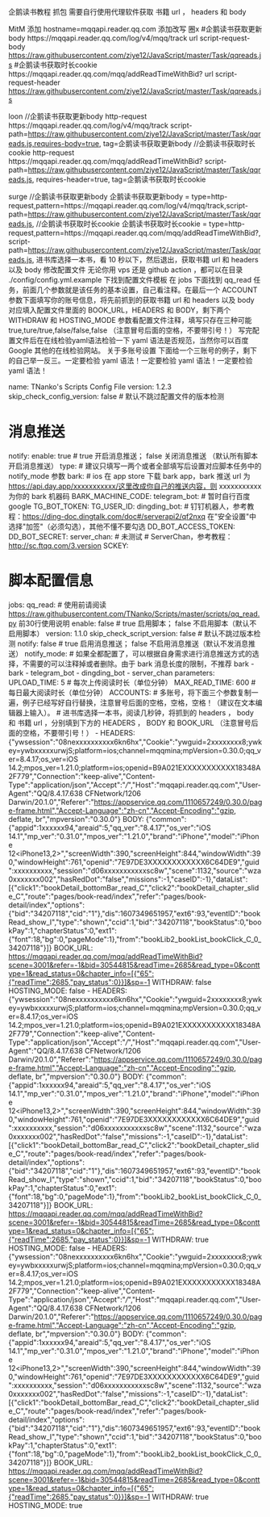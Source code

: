 企鹅读书教程
抓包
需要自行使用代理软件获取 书籍 url ， headers 和 body

MitM 添加 hostname=mqqapi.reader.qq.com
添加改写
圈x
#企鹅读书获取更新body
https:\/\/mqqapi\.reader\.qq\.com\/log\/v4\/mqq\/track url script-request-body https://raw.githubusercontent.com/ziye12/JavaScript/master/Task/qqreads.js
#企鹅读书获取时长cookie
https:\/\/mqqapi\.reader\.qq\.com\/mqq\/addReadTimeWithBid? url script-request-header https://raw.githubusercontent.com/ziye12/JavaScript/master/Task/qqreads.js

loon
//企鹅读书获取更新body
http-request https:\/\/mqqapi\.reader\.qq\.com\/log\/v4\/mqq\/track script-path=https://raw.githubusercontent.com/ziye12/JavaScript/master/Task/qqreads.js,requires-body=true, tag=企鹅读书获取更新body
//企鹅读书获取时长cookie
http-request https:\/\/mqqapi\.reader\.qq\.com\/mqq\/addReadTimeWithBid? script-path=https://raw.githubusercontent.com/ziye12/JavaScript/master/Task/qqreads.js, requires-header=true, tag=企鹅读书获取时长cookie

surge
//企鹅读书获取更新body
企鹅读书获取更新body = type=http-request,pattern=https:\/\/mqqapi\.reader\.qq\.com\/log\/v4\/mqq\/track,script-path=https://raw.githubusercontent.com/ziye12/JavaScript/master/Task/qqreads.js,
//企鹅读书获取时长cookie
企鹅读书获取时长cookie = type=http-request,pattern=https:\/\/mqqapi\.reader\.qq\.com\/mqq\/addReadTimeWithBid?,script-path=https://raw.githubusercontent.com/ziye12/JavaScript/master/Task/qqreads.js,
进书库选择一本书，看 10 秒以下，然后退出，获取书籍 url 和 headers 以及 body
修改配置文件
无论你用 vps 还是 github action ，都可以在目录 ./config/config.yml.example 下找到配置文件模板
在 jobs 下面找到 qq_read 任务，前面几个参数就是该任务的基本设置，自己看注释。在最后一个 ACCOUNT 参数下面填写你的账号信息，将先前抓到的获取书籍 url 和 headers 以及 body 对应填入配置文件里面的 BOOK_URL，HEADERS 和 BODY，剩下两个 WITHDRAW 和 HOSTING_MODE 参数看配置文件注释，填写只存在三种可能 true,ture/true,false/false,false （注意冒号后面的空格，不要带引号！）
写完配置文件后在在线检验yaml语法检验一下 yaml 语法是否规范，当然你可以百度 Google 其他的在线检验网站。
关于多账号设置
下面给一个三账号的例子，剩下的自己举一反三。一定要检验 yaml 语法！一定要检验 yaml 语法！一定要检验 yaml 语法！

name: TNanko's Scripts Config File
version: 1.2.3
skip_check_config_version: false # 默认不跳过配置文件的版本检测

# 消息推送
notify:
  enable: true # true 开启消息推送； false 关闭消息推送 （默认所有脚本开启消息推送）
  type:
    # 建议只填写一两个或者全部填写后设置对应脚本任务中的 notify_mode 参数
    bark:
      # ios 在 app store 下载 bark app，bark 推送 url 为 https://api.day.app/xxxxxxxxxxx/这里改成你自己的推送内容，则 xxxxxxxxxxx 为你的 bark 机器码
      BARK_MACHINE_CODE:
    telegram_bot:
      # 暂时自行百度google
      TG_BOT_TOKEN:
      TG_USER_ID:
    dingding_bot:
      # 钉钉机器人，参考教程：https://ding-doc.dingtalk.com/doc#/serverapi2/qf2nxq 在"安全设置"中选择"加签"（必须勾选），其他不懂不要勾选
      DD_BOT_ACCESS_TOKEN:
      DD_BOT_SECRET:
    server_chan:
      # 未测试
      # ServerChan，参考教程：http://sc.ftqq.com/3.version
      SCKEY:

# 脚本配置信息
jobs:
  qq_read:
    # 使用前请阅读 https://raw.githubusercontent.com/TNanko/Scripts/master/scripts/qq_read.py 前30行使用说明
    enable: false # true 启用脚本； false 不启用脚本（默认不启用脚本）
    version: 1.1.0
    skip_check_script_version: false # 默认不跳过版本检测
    notify: false # true 启用消息推送； false 不启用消息推送（默认不发消息推送）
    notify_mode:  # 如果全都配置了，可以根据自身需求进行消息推送方式的选择，不需要的可以注释掉或者删除。由于 bark 消息长度的限制，不推荐 bark
      - bark
      - telegram_bot
      - dingding_bot
      - server_chan
    parameters:
      UPLOAD_TIME: 5 # 每次上传阅读时长（单位分钟）
      MAX_READ_TIME: 600 # 每日最大阅读时长（单位分钟）
      ACCOUNTS:
          # 多账号，将下面三个参数复制一遍，例子已经写好自行替换，注意冒号后面的空格，空格，空格！（建议在文本编辑器上输入）。
          # 进书库选择一本书，阅读几秒钟，将抓到的 headers ， body 和 书籍 url ，分别填到下方的 HEADERS ， BODY 和 BOOK_URL （注意冒号后面的空格，不要带引号！）
        - HEADERS: {"ywsession":"08nexxxxxxxxxx6kn6hx","Cookie":"ywguid=2xxxxxxxx8;ywkey=ywbxxxxxurwjS;platform=ios;channel=mqqmina;mpVersion=0.30.0;qq_ver=8.4.17;os_ver=iOS 14.2;mpos_ver=1.21.0;platform=ios;openid=B9A021EXXXXXXXXXXX18348A2F779","Connection":"keep-alive","Content-Type":"application/json","Accept":"*/*","Host":"mqqapi.reader.qq.com","User-Agent":"QQ/8.4.17.638 CFNetwork/1206 Darwin/20.1.0","Referer":"https://appservice.qq.com/1110657249/0.30.0/page-frame.html","Accept-Language":"zh-cn","Accept-Encoding":"gzip, deflate, br","mpversion":"0.30.0"}
          BODY: {"common":{"appid":1xxxxxx94,"areaid":5,"qq_ver":"8.4.17","os_ver":"iOS 14.1","mp_ver":"0.31.0","mpos_ver":"1.21.0","brand":"iPhone","model":"iPhone 12<iPhone13,2>","screenWidth":390,"screenHeight":844,"windowWidth":390,"windowHeight":761,"openid":"7E97DE3XXXXXXXXXXXX6C64DE9","guid":xxxxxxxxxx,"session":"d06xxxxxxxxxxxsc8w","scene":1132,"source":"wza0xxxxxxx002","hasRedDot":"false","missions":-1,"caseID":-1},"dataList":[{"click1":"bookDetail_bottomBar_read_C","click2":"bookDetail_chapter_slide_C","route":"pages/book-read/index","refer":"pages/book-detail/index","options":{"bid":"34207118","cid":"1"},"dis":1607349651957,"ext6":93,"eventID":"bookRead_show_I","type":"shown","ccid":1,"bid":"34207118","bookStatus":0,"bookPay":1,"chapterStatus":0,"ext1":{"font":18,"bg":0,"pageMode":1},"from":"bookLib2_bookList_bookClick_C_0_34207118"}]}
          BOOK_URL: https://mqqapi.reader.qq.com/mqq/addReadTimeWithBid?scene=3001&refer=-1&bid=30544815&readTime=2685&read_type=0&conttype=1&read_status=0&chapter_info=[{"65":{"readTime":2685,"pay_status":0}}]&sp=-1
          WITHDRAW: false  
          HOSTING_MODE: false 
        - HEADERS: {"ywsession":"08nexxxxxxxxxx6kn6hx","Cookie":"ywguid=2xxxxxxxx8;ywkey=ywbxxxxxurwjS;platform=ios;channel=mqqmina;mpVersion=0.30.0;qq_ver=8.4.17;os_ver=iOS 14.2;mpos_ver=1.21.0;platform=ios;openid=B9A021EXXXXXXXXXXX18348A2F779","Connection":"keep-alive","Content-Type":"application/json","Accept":"*/*","Host":"mqqapi.reader.qq.com","User-Agent":"QQ/8.4.17.638 CFNetwork/1206 Darwin/20.1.0","Referer":"https://appservice.qq.com/1110657249/0.30.0/page-frame.html","Accept-Language":"zh-cn","Accept-Encoding":"gzip, deflate, br","mpversion":"0.30.0"}
          BODY: {"common":{"appid":1xxxxxx94,"areaid":5,"qq_ver":"8.4.17","os_ver":"iOS 14.1","mp_ver":"0.31.0","mpos_ver":"1.21.0","brand":"iPhone","model":"iPhone 12<iPhone13,2>","screenWidth":390,"screenHeight":844,"windowWidth":390,"windowHeight":761,"openid":"7E97DE3XXXXXXXXXXXX6C64DE9","guid":xxxxxxxxxx,"session":"d06xxxxxxxxxxxsc8w","scene":1132,"source":"wza0xxxxxxx002","hasRedDot":"false","missions":-1,"caseID":-1},"dataList":[{"click1":"bookDetail_bottomBar_read_C","click2":"bookDetail_chapter_slide_C","route":"pages/book-read/index","refer":"pages/book-detail/index","options":{"bid":"34207118","cid":"1"},"dis":1607349651957,"ext6":93,"eventID":"bookRead_show_I","type":"shown","ccid":1,"bid":"34207118","bookStatus":0,"bookPay":1,"chapterStatus":0,"ext1":{"font":18,"bg":0,"pageMode":1},"from":"bookLib2_bookList_bookClick_C_0_34207118"}]}
          BOOK_URL: https://mqqapi.reader.qq.com/mqq/addReadTimeWithBid?scene=3001&refer=-1&bid=30544815&readTime=2685&read_type=0&conttype=1&read_status=0&chapter_info=[{"65":{"readTime":2685,"pay_status":0}}]&sp=-1
          WITHDRAW: true
          HOSTING_MODE: false 
        - HEADERS: {"ywsession":"08nexxxxxxxxxx6kn6hx","Cookie":"ywguid=2xxxxxxxx8;ywkey=ywbxxxxxurwjS;platform=ios;channel=mqqmina;mpVersion=0.30.0;qq_ver=8.4.17;os_ver=iOS 14.2;mpos_ver=1.21.0;platform=ios;openid=B9A021EXXXXXXXXXXX18348A2F779","Connection":"keep-alive","Content-Type":"application/json","Accept":"*/*","Host":"mqqapi.reader.qq.com","User-Agent":"QQ/8.4.17.638 CFNetwork/1206 Darwin/20.1.0","Referer":"https://appservice.qq.com/1110657249/0.30.0/page-frame.html","Accept-Language":"zh-cn","Accept-Encoding":"gzip, deflate, br","mpversion":"0.30.0"}
          BODY: {"common":{"appid":1xxxxxx94,"areaid":5,"qq_ver":"8.4.17","os_ver":"iOS 14.1","mp_ver":"0.31.0","mpos_ver":"1.21.0","brand":"iPhone","model":"iPhone 12<iPhone13,2>","screenWidth":390,"screenHeight":844,"windowWidth":390,"windowHeight":761,"openid":"7E97DE3XXXXXXXXXXXX6C64DE9","guid":xxxxxxxxxx,"session":"d06xxxxxxxxxxxsc8w","scene":1132,"source":"wza0xxxxxxx002","hasRedDot":"false","missions":-1,"caseID":-1},"dataList":[{"click1":"bookDetail_bottomBar_read_C","click2":"bookDetail_chapter_slide_C","route":"pages/book-read/index","refer":"pages/book-detail/index","options":{"bid":"34207118","cid":"1"},"dis":1607349651957,"ext6":93,"eventID":"bookRead_show_I","type":"shown","ccid":1,"bid":"34207118","bookStatus":0,"bookPay":1,"chapterStatus":0,"ext1":{"font":18,"bg":0,"pageMode":1},"from":"bookLib2_bookList_bookClick_C_0_34207118"}]}
          BOOK_URL: https://mqqapi.reader.qq.com/mqq/addReadTimeWithBid?scene=3001&refer=-1&bid=30544815&readTime=2685&read_type=0&conttype=1&read_status=0&chapter_info=[{"65":{"readTime":2685,"pay_status":0}}]&sp=-1
          WITHDRAW: true
          HOSTING_MODE: true 
